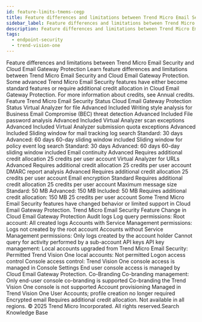 ```yaml
---
id: feature-limits-tmems-cegp
title: Feature differences and limitations between Trend Micro Email Security and Cloud Email Gateway Protection
sidebar_label: Feature differences and limitations between Trend Micro Email Security and Cloud Email Gateway Protection
description: Feature differences and limitations between Trend Micro Email Security and Cloud Email Gateway Protection
tags:
  - endpoint-security
  - trend-vision-one
---
```


 Feature differences and limitations between Trend Micro Email Security and Cloud Email Gateway Protection Learn feature differences and limitations between Trend Micro Email Security and Cloud Email Gateway Protection. Some advanced Trend Micro Email Security features have either become standard features or require additional credit allocation in Cloud Email Gateway Protection. For more information about credits, see Annual credits. Feature Trend Micro Email Security Status Cloud Email Gateway Protection Status Virtual Analyzer for file Advanced Included Writing style analysis for Business Email Compromise (BEC) threat detection Advanced Included File password analysis Advanced Included Virtual Analyzer scan exceptions Advanced Included Virtual Analyzer submission quota exceptions Advanced Included Sliding window for mail tracking log search Standard: 30 days Advanced: 60 days 60-day sliding window included Sliding window for policy event log search Standard: 30 days Advanced: 60 days 60-day sliding window included Email continuity Advanced Requires additional credit allocation 25 credits per user account Virtual Analyzer for URLs Advanced Requires additional credit allocation 25 credits per user account DMARC report analysis Advanced Requires additional credit allocation 25 credits per user account Email encryption Standard Requires additional credit allocation 25 credits per user account Maximum message size Standard: 50 MB Advanced: 150 MB Included: 50 MB Requires additional credit allocation: 150 MB 25 credits per user account Some Trend Micro Email Security features have changed behavior or limited support in Cloud Email Gateway Protection. Trend Micro Email Security Feature Change in Cloud Email Gateway Protection Audit logs Log query permissions: Root account: All created logs Accounts with Service Management permissions: Logs not created by the root account Accounts without Service Management permissions: Only logs created by the account holder Cannot query for activity performed by a sub-account API keys API key management: Local accounts upgraded from Trend Micro Email Security: Permitted Trend Vision One local accounts: Not permitted Logon access control Console access control: Trend Vision One console access is managed in Console Settings End user console access is managed by Cloud Email Gateway Protection. Co-Branding Co-branding management: Only end-user console co-branding is supported Co-branding the Trend Vision One console is not supported Account provisioning Managed in Trend Vision One User Accounts; profile creation no longer required Encrypted email Requires additional credit allocation. Not available in all regions. © 2025 Trend Micro Incorporated. All rights reserved.Search Knowledge Base